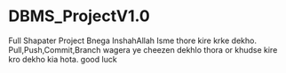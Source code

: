 # DBMS_ProjectV1.0
Full Shapater Project Bnega InshahAllah
Isme thore kire krke dekho. Pull,Push,Commit,Branch wagera ye cheezen dekhlo thora or khudse kire kro dekho kia hota. good luck
